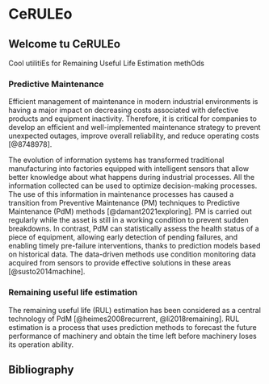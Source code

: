# CeRULEo

## Welcome tu CeRULEo

Cool utilitiEs for Remaining Useful Life Estimation methOds

### Predictive Maintenance

Efficient management of maintenance in modern industrial environments is having a major impact on decreasing costs associated with defective products and equipment inactivity. Therefore, it is critical for companies to develop an efficient and well-implemented maintenance strategy to prevent unexpected outages, improve overall reliability, and reduce operating costs  [@8748978].


The evolution of information systems has transformed traditional manufacturing into factories equipped with intelligent sensors that allow better knowledge about what happens during industrial processes.  All the information collected can be used to optimize decision-making processes. The use of this information in maintenance processes has caused a transition from Preventive Maintenance (PM) techniques to Predictive Maintenance (PdM) methods [@damant2021exploring]. PM  is carried out regularly while the asset is still in a  working condition to prevent sudden breakdowns. In contrast, PdM can statistically assess the health status of a piece of equipment, allowing early detection of pending failures, and enabling timely pre-failure interventions, thanks to prediction models based on historical data. The data-driven methods use condition monitoring data acquired from sensors to provide effective solutions in these areas [@susto2014machine]. 

### Remaining useful life estimation

The remaining useful life (RUL) estimation has been considered as a central technology of PdM [@heimes2008recurrent, @li2018remaining]. RUL estimation is a process that uses prediction methods to forecast the future performance of machinery and obtain the time left before machinery loses its operation ability.

## Bibliography




 
